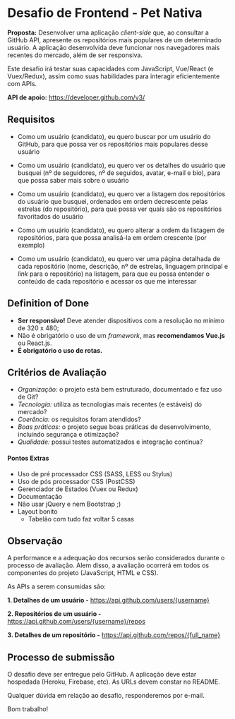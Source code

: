 # Desafio de Frontend - Pet Nativa

**Proposta:**
Desenvolver uma aplicação *client-side* que, ao consultar a GitHub API, apresente os repositórios mais populares de um determinado usuário. A aplicação desenvolvida deve funcionar nos navegadores mais recentes do mercado, além de ser responsiva.

Este desafio irá testar suas capacidades com JavaScript, Vue/React (e Vuex/Redux), assim como suas habilidades para interagir eficientemente com APIs.

**API de apoio:** https://developer.github.com/v3/

## Requisitos
- Como um usuário (candidato), eu quero buscar por um usuário do GitHub, para que possa ver os repositórios mais populares desse usuário

- Como um usuário (candidato), eu quero ver os detalhes do usuário que busquei (nº de seguidores, nº de seguidos, avatar, e-mail e bio), para que possa saber mais sobre o usuário

- Como um usuário (candidato), eu quero ver a listagem dos repositórios do usuário que busquei, ordenados em ordem decrescente pelas estrelas (do repositório), para que possa ver quais são os repositórios favoritados do usuário

- Como um usuário (candidato), eu quero alterar a ordem da listagem de repositórios, para que possa analisá-la em ordem crescente (por exemplo)

- Como um usuário (candidato), eu quero ver uma página detalhada de cada repositório (nome, descrição, nº de estrelas, linguagem principal e *link* para o repositório) na listagem, para que eu possa entender o conteúdo de cada repositório e acessar os que me interessar

## Definition of Done
- **Ser responsivo!** Deve atender dispositivos com a resolução no mínimo de 320 x 480;
- Não é obrigatório o uso de um *framework*, mas **recomendamos Vue.js** ou React.js.
- **É obrigatório o uso de rotas.**

## Critérios de Avaliação
- *Organização:* o projeto está bem estruturado, documentado e faz uso de Git?
- *Tecnologia:* utiliza as tecnologias mais recentes (e estáveis) do mercado?
- *Coerência:* os requisitos foram atendidos?
- *Boas práticas:* o projeto segue boas práticas de desenvolvimento, incluindo segurança e otimização?
- *Qualidade:* possui testes automatizados e integração contínua?

#### Pontos Extras
- Uso de pré processador CSS (SASS, LESS ou Stylus)
- Uso de pós processador CSS (PostCSS)
- Gerenciador de Estados (Vuex ou Redux)
- Documentação
- Não usar jQuery e nem Bootstrap ;)
- Layout bonito
    - Tabelão com tudo faz voltar 5 casas

## Observação

A performance e a adequação dos recursos serão considerados durante o processo de avaliação. Alem disso, a avaliação ocorrerá em todos os componentes do projeto (JavaScript, HTML e CSS).

As APIs a serem consumidas são:

**1. Detalhes de um usuário -** https://api.github.com/users/{username}

**2. Repositórios de um usuário -** https://api.github.com/users/{username}/repos

**3. Detalhes de um repositório -** https://api.github.com/repos/{full_name}

## Processo de submissão

O desafio deve ser entregue pelo GitHub. A aplicação deve estar hospedada (Heroku, Firebase, etc). As URLs devem constar no README.

Qualquer dúvida em relação ao desafio, responderemos por e-mail.

Bom trabalho!
